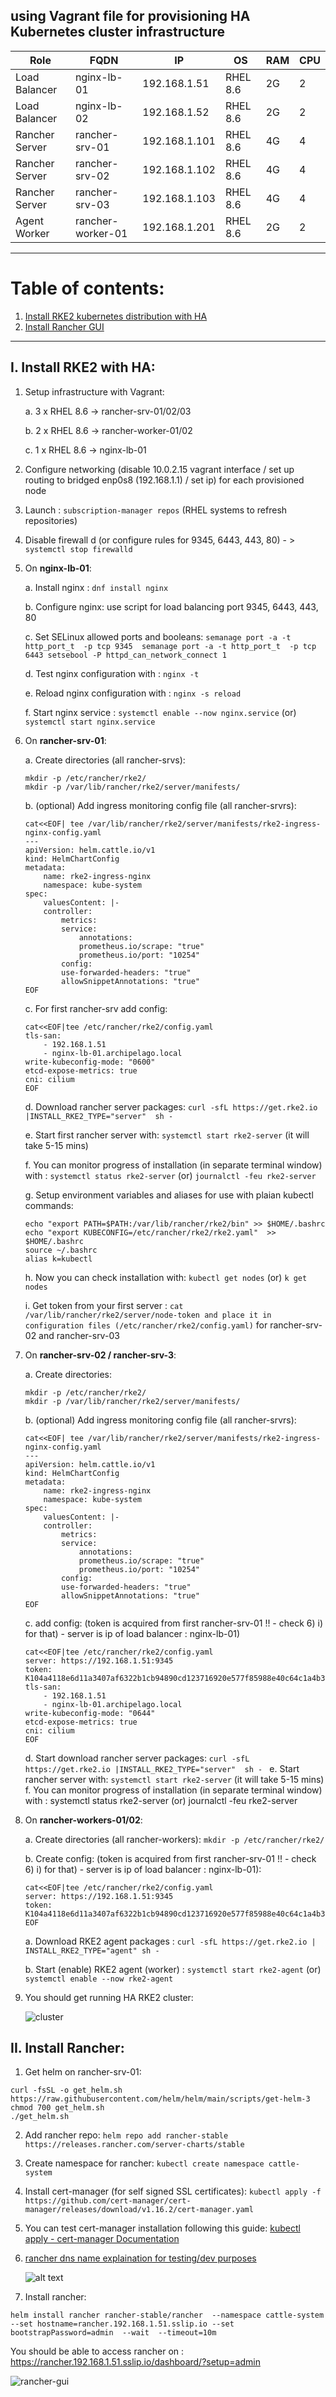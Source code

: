 ## using Vagrant file for provisioning HA Kubernetes cluster infrastructure

| **Role**         | **FQDN**                   | **IP**           | **OS**         | **RAM** | **CPU** |
|------------------|----------------------------|------------------|----------------|---------|---------|
| Load Balancer    | nginx-lb-01                | 192.168.1.51     | RHEL 8.6       | 2G      | 2       |
| Load Balancer    | nginx-lb-02                | 192.168.1.52     | RHEL 8.6       | 2G      | 2       |
| Rancher Server   | rancher-srv-01             | 192.168.1.101    | RHEL 8.6       | 4G      | 4       |
| Rancher Server   | rancher-srv-02             | 192.168.1.102    | RHEL 8.6       | 4G      | 4       |
| Rancher Server   | rancher-srv-03             | 192.168.1.103    | RHEL 8.6       | 4G      | 4       |
| Agent Worker     | rancher-worker-01          | 192.168.1.201    | RHEL 8.6       | 2G      | 2       |


---------------
# Table of contents:

1. [Install RKE2 kubernetes distribution with HA](#i-install-rke2-with-ha)
2. [Install Rancher GUI](#ii-install-rancher)

---------------



## **I. Install RKE2 with HA:**

1) Setup infrastructure with Vagrant:

    a. 3 x RHEL 8.6 -> rancher-srv-01/02/03 

    b. 2 x RHEL 8.6 -> rancher-worker-01/02

    c. 1 x RHEL 8.6 -> nginx-lb-01 
    
2) Configure networking (disable 10.0.2.15 vagrant interface / set up routing to bridged enp0s8 (192.168.1.1) / set ip) for each provisioned node
3) Launch : ```subscription-manager repos``` (RHEL systems to refresh repositories)
4) Disable firewall d (or configure rules for 9345, 6443, 443, 80) - > ```systemctl stop firewalld```
5) On **nginx-lb-01**:

    a. Install nginx :  ```dnf install nginx```

    b. Configure nginx: use script for load balancing port 9345, 6443, 443, 80 

    c. Set SELinux allowed ports and booleans:
        ```
        semanage port -a -t http_port_t  -p tcp 9345 
        semanage port -a -t http_port_t  -p tcp 6443
        setsebool -P httpd_can_network_connect 1
        ```

    d. Test nginx configuration with : ```nginx -t```

    e. Reload nginx configuration with :  ```nginx -s reload```

    f. Start nginx service : ```systemctl enable --now nginx.service```  (or) ```systemctl start nginx.service```

6) On **rancher-srv-01**:

    a. Create directories (all rancher-srvs):
    ```    
    mkdir -p /etc/rancher/rke2/ 
    mkdir -p /var/lib/rancher/rke2/server/manifests/
    ```    

        
    
    b. (optional) Add ingress monitoring config file (all rancher-srvrs):
    ```
    cat<<EOF| tee /var/lib/rancher/rke2/server/manifests/rke2-ingress-nginx-config.yaml
    ---
    apiVersion: helm.cattle.io/v1
    kind: HelmChartConfig
    metadata:
        name: rke2-ingress-nginx
        namespace: kube-system
    spec:
        valuesContent: |-
        controller:
            metrics:
            service:
                annotations:
                prometheus.io/scrape: "true"
                prometheus.io/port: "10254"
            config:
            use-forwarded-headers: "true"
            allowSnippetAnnotations: "true"
    EOF
    ```
        
    c. For first rancher-srv add config:
    ```
    cat<<EOF|tee /etc/rancher/rke2/config.yaml
    tls-san:
        - 192.168.1.51
        - nginx-lb-01.archipelago.local
    write-kubeconfig-mode: "0600"
    etcd-expose-metrics: true
    cni: cilium
    EOF
    ```
    
    d. Download rancher server packages: ```curl -sfL https://get.rke2.io |INSTALL_RKE2_TYPE="server"  sh - ```

    e. Start first rancher server with: ```systemctl start rke2-server``` (it will take 5-15 mins)

    f. You can monitor progress of installation (in separate terminal window) with : ```systemctl status rke2-server``` (or) ```journalctl -feu rke2-server```

    g. Setup environment variables and aliases for use with plaian kubectl commands:
    ```
    echo "export PATH=$PATH:/var/lib/rancher/rke2/bin" >> $HOME/.bashrc
    echo "export KUBECONFIG=/etc/rancher/rke2/rke2.yaml"  >> $HOME/.bashrc
    source ~/.bashrc
    alias k=kubectl
    ```

    h. Now you can check installation with: ```kubectl get nodes``` (or) ```k get nodes```

    i. Get token from your first server : ```cat /var/lib/rancher/rke2/server/node-token and place it in configuration files (/etc/rancher/rke2/config.yaml)``` for rancher-srv-02 and rancher-srv-03

7) On **rancher-srv-02 / rancher-srv-3**: 

    a. Create directories:
    ```
    mkdir -p /etc/rancher/rke2/
    mkdir -p /var/lib/rancher/rke2/server/manifests/
    ```
    
    b. (optional) Add ingress monitoring config file (all rancher-srvrs):
    ```
    cat<<EOF| tee /var/lib/rancher/rke2/server/manifests/rke2-ingress-nginx-config.yaml
    ---
    apiVersion: helm.cattle.io/v1
    kind: HelmChartConfig
    metadata:
        name: rke2-ingress-nginx
        namespace: kube-system
    spec:
        valuesContent: |-
        controller:
            metrics:
            service:
                annotations:
                prometheus.io/scrape: "true"
                prometheus.io/port: "10254"
            config:
            use-forwarded-headers: "true"
            allowSnippetAnnotations: "true"
    EOF
    ```
        
    c. add config:  (token is acquired from first rancher-srv-01 !! - check 6) i) for that) - server is ip of load balancer : nginx-lb-01)
    
    ```
    cat<<EOF|tee /etc/rancher/rke2/config.yaml
    server: https://192.168.1.51:9345
    token: K104a4118e6d11a3407af6322b1cb94890cd123716920e577f85988e40c64c1a4b3::server:a235c3617ebe7f89f27bd626bf487e52
    tls-san:
        - 192.168.1.51
        - nginx-lb-01.archipelago.local
    write-kubeconfig-mode: "0644"
    etcd-expose-metrics: true
    cni: cilium
    EOF
    ```
    
    d. Start download rancher server packages: ```curl -sfL https://get.rke2.io |INSTALL_RKE2_TYPE="server"  sh - ```
    e. Start rancher server with: ```systemctl start rke2-server``` (it will take 5-15 mins)
    f. You can monitor progress of installation (in separate terminal window) with : systemctl status rke2-server (or) journalctl -feu rke2-server
    
    
8) On **rancher-workers-01/02**:
    
    a. Create directories (all rancher-workers):
    ```mkdir -p /etc/rancher/rke2/```
        
    b. Create config:   (token is acquired from first rancher-srv-01 !! - check 6) i) for that) - server is ip of load balancer : nginx-lb-01):
    ```
    cat<<EOF|tee /etc/rancher/rke2/config.yaml
    server: https://192.168.1.51:9345 
    token: K104a4118e6d11a3407af6322b1cb94890cd123716920e577f85988e40c64c1a4b3::server:a235c3617ebe7f89f27bd626bf487e52
    EOF
    ```
        
    a. Download RKE2 agent packages : ```curl -sfL https://get.rke2.io | INSTALL_RKE2_TYPE="agent" sh - ```

    b. Start (enable) RKE2 agent (worker) : ```systemctl start rke2-agent``` (or) ```systemctl enable --now rke2-agent```
            
        
9) You should get running HA RKE2 cluster:

    ![cluster](image-cluster.png)







## **II. Install Rancher:**

1) Get helm on rancher-srv-01:

```
curl -fsSL -o get_helm.sh https://raw.githubusercontent.com/helm/helm/main/scripts/get-helm-3
chmod 700 get_helm.sh
./get_helm.sh
```    

2) Add rancher repo: ```helm repo add rancher-stable https://releases.rancher.com/server-charts/stable```

3) Create namespace for rancher: ```kubectl create namespace cattle-system```

4) Install cert-manager (for self signed SSL certificates): ```kubectl apply -f https://github.com/cert-manager/cert-manager/releases/download/v1.16.2/cert-manager.yaml```
        
5) You can test cert-manager installation following this guide: [kubectl apply - cert-manager Documentation](https://cert-manager.io/docs/installation/kubectl/#verify)

6) [rancher dns name explaination for testing/dev purposes](https://ranchermanager.docs.rancher.com/getting-started/installation-and-upgrade/install-upgrade-on-a-kubernetes-cluster#5-install-rancher-with-helm-and-your-chosen-certificate-option)

    ![alt text](image-testdns.png)


        
7) Install rancher:
```
helm install rancher rancher-stable/rancher  --namespace cattle-system --set hostname=rancher.192.168.1.51.sslip.io --set bootstrapPassword=admin  --wait  --timeout=10m
```        
            
            
You should be able to access rancher on : https://rancher.192.168.1.51.sslip.io/dashboard/?setup=admin


![rancher-gui](image-rancher.png)